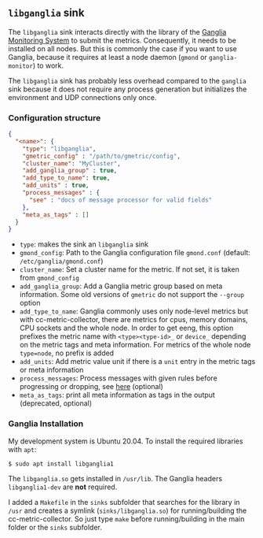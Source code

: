 <!--
---
title: Message sink to Ganglia
description: Message sink for Ganglia monitoring system using `libganglia`
categories: [cc-lib]
tags: ['Admin', 'Developer']
weight: 2
hugo_path: docs/reference/cc-lib/sinks/libganglia.md
---
-->

## `libganglia` sink

The `libganglia` sink interacts directly with the library of the [Ganglia Monitoring System](http://ganglia.info/) to submit the metrics. Consequently, it needs to be installed on all nodes. But this is commonly the case if you want to use Ganglia, because it requires at least a node daemon (`gmond` or `ganglia-monitor`) to work.

The `libganglia` sink has probably less overhead compared to the `ganglia` sink because it does not require any process generation but initializes the environment and UDP connections only once.


### Configuration structure

```json
{
  "<name>": {
    "type": "libganglia",
    "gmetric_config" : "/path/to/gmetric/config",
    "cluster_name": "MyCluster",
    "add_ganglia_group" : true,
    "add_type_to_name": true,
    "add_units" : true,
    "process_messages" : {
      "see" : "docs of message processor for valid fields"
    },
    "meta_as_tags" : []
  }
}
```

- `type`: makes the sink an `libganglia` sink
- `gmond_config`: Path to the Ganglia configuration file `gmond.conf` (default: `/etc/ganglia/gmond.conf`)
- `cluster_name`: Set a cluster name for the metric. If not set, it is taken from `gmond_config`
- `add_ganglia_group`: Add a Ganglia metric group based on meta information. Some old versions of `gmetric` do not support the `--group` option
- `add_type_to_name`: Ganglia commonly uses only node-level metrics but with cc-metric-collector, there are metrics for cpus, memory domains, CPU sockets and the whole node. In order to get  eeng, this option prefixes the metric name with `<type><type-id>_` or `device_` depending on the metric tags and meta information. For metrics of the whole node `type=node`, no prefix is added
- `add_units`: Add metric value unit if there is a `unit` entry in the metric tags or meta information
- `process_messages`: Process messages with given rules before progressing or dropping, see [here](../pkg/messageProcessor/README.md)  (optional)
- `meta_as_tags`: print all meta information as tags in the output (deprecated, optional)

### Ganglia Installation

My development system is Ubuntu 20.04. To install the required libraries with `apt`:

```
$ sudo apt install libganglia1
```

The `libganglia.so` gets installed in `/usr/lib`. The Ganglia headers `libganglia1-dev` are **not** required.

I added a `Makefile` in the `sinks` subfolder that searches for the library in `/usr` and creates a symlink (`sinks/libganglia.so`) for running/building the cc-metric-collector. So just type `make` before running/building in the main folder or the `sinks` subfolder.
